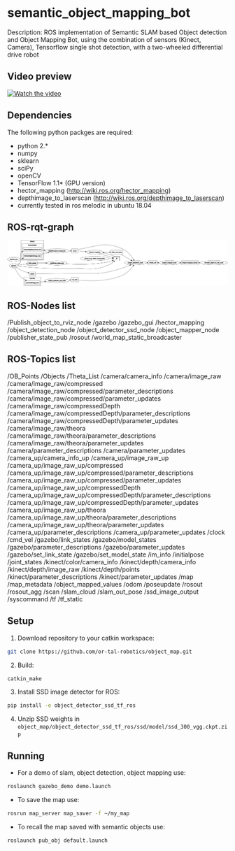 # semantic_object_mapping_bot

Description:
ROS implementation of Semantic SLAM based Object detection and Object Mapping Bot, using the combination of sensors (Kinect, Camera), Tensorflow single shot detection, with a two-wheeled differential drive robot

## Video preview
[![Watch the video](https://img.youtube.com/vi/-H25q_Vcol8/default.jpg)](https://www.youtube.com/watch?v=uv7T1tmgn-U)


## Dependencies
The following python packges are required:
* python 2.*
* numpy
* sklearn
* sciPy
* openCV
* TensorFlow 1.1* (GPU version)
* hector_mapping (http://wiki.ros.org/hector_mapping)
* depthimage_to_laserscan (http://wiki.ros.org/depthimage_to_laserscan)
* currently tested in ros melodic in ubuntu 18.04

## ROS-rqt-graph
![alt text](https://github.com/SujayGouda/Object_mapping_bot/blob/main/rosgraph.png)

## ROS-Nodes list
/Publish_object_to_rviz_node
/gazebo
/gazebo_gui
/hector_mapping
/object_detection_node
/object_detector_ssd_node
/object_mapper_node
/publisher_state_pub
/rosout
/world_map_static_broadcaster

## ROS-Topics list
/OB_Points
/Objects
/Theta_List
/camera/camera_info
/camera/image_raw
/camera/image_raw/compressed
/camera/image_raw/compressed/parameter_descriptions
/camera/image_raw/compressed/parameter_updates
/camera/image_raw/compressedDepth
/camera/image_raw/compressedDepth/parameter_descriptions
/camera/image_raw/compressedDepth/parameter_updates
/camera/image_raw/theora
/camera/image_raw/theora/parameter_descriptions
/camera/image_raw/theora/parameter_updates
/camera/parameter_descriptions
/camera/parameter_updates
/camera_up/camera_info_up
/camera_up/image_raw_up
/camera_up/image_raw_up/compressed
/camera_up/image_raw_up/compressed/parameter_descriptions
/camera_up/image_raw_up/compressed/parameter_updates
/camera_up/image_raw_up/compressedDepth
/camera_up/image_raw_up/compressedDepth/parameter_descriptions
/camera_up/image_raw_up/compressedDepth/parameter_updates
/camera_up/image_raw_up/theora
/camera_up/image_raw_up/theora/parameter_descriptions
/camera_up/image_raw_up/theora/parameter_updates
/camera_up/parameter_descriptions
/camera_up/parameter_updates
/clock
/cmd_vel
/gazebo/link_states
/gazebo/model_states
/gazebo/parameter_descriptions
/gazebo/parameter_updates
/gazebo/set_link_state
/gazebo/set_model_state
/im_info
/initialpose
/joint_states
/kinect/color/camera_info
/kinect/depth/camera_info
/kinect/depth/image_raw
/kinect/depth/points
/kinect/parameter_descriptions
/kinect/parameter_updates
/map
/map_metadata
/object_mapped_values
/odom
/poseupdate
/rosout
/rosout_agg
/scan
/slam_cloud
/slam_out_pose
/ssd_image_output
/syscommand
/tf
/tf_static

## Setup
1. Download repository to your catkin workspace:
```bash
git clone https://github.com/or-tal-robotics/object_map.git
```
2. Build:
```bash
catkin_make
```
3. Install SSD image detector for ROS:
```bash
pip install -e object_detector_ssd_tf_ros
```
4. Unzip SSD weights in `object_map/object_detector_ssd_tf_ros/ssd/model/ssd_300_vgg.ckpt.zip`

## Running
* For a demo of slam, object detection, object mapping use:
```bash
roslaunch gazebo_demo demo.launch
```
* To save the map use:
```bash
rosrun map_server map_saver -f ~/my_map
```
* To recall the map saved with semantic objects use:
```bash
roslaunch pub_obj default.launch
```

